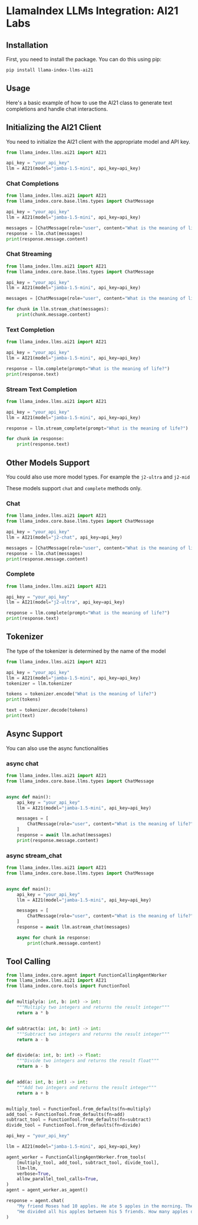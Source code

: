 # LlamaIndex LLMs Integration: AI21 Labs

## Installation

First, you need to install the package. You can do this using pip:

```bash
pip install llama-index-llms-ai21
```

## Usage

Here's a basic example of how to use the AI21 class to generate text completions and handle chat interactions.

## Initializing the AI21 Client

You need to initialize the AI21 client with the appropriate model and API key.

```python
from llama_index.llms.ai21 import AI21

api_key = "your_api_key"
llm = AI21(model="jamba-1.5-mini", api_key=api_key)
```

### Chat Completions

```python
from llama_index.llms.ai21 import AI21
from llama_index.core.base.llms.types import ChatMessage

api_key = "your_api_key"
llm = AI21(model="jamba-1.5-mini", api_key=api_key)

messages = [ChatMessage(role="user", content="What is the meaning of life?")]
response = llm.chat(messages)
print(response.message.content)
```

### Chat Streaming

```python
from llama_index.llms.ai21 import AI21
from llama_index.core.base.llms.types import ChatMessage

api_key = "your_api_key"
llm = AI21(model="jamba-1.5-mini", api_key=api_key)

messages = [ChatMessage(role="user", content="What is the meaning of life?")]

for chunk in llm.stream_chat(messages):
    print(chunk.message.content)
```

### Text Completion

```python
from llama_index.llms.ai21 import AI21

api_key = "your_api_key"
llm = AI21(model="jamba-1.5-mini", api_key=api_key)

response = llm.complete(prompt="What is the meaning of life?")
print(response.text)
```

### Stream Text Completion

```python
from llama_index.llms.ai21 import AI21

api_key = "your_api_key"
llm = AI21(model="jamba-1.5-mini", api_key=api_key)

response = llm.stream_complete(prompt="What is the meaning of life?")

for chunk in response:
    print(response.text)
```

## Other Models Support

You could also use more model types. For example the `j2-ultra` and `j2-mid`

These models support `chat` and `complete` methods only.

### Chat

```python
from llama_index.llms.ai21 import AI21
from llama_index.core.base.llms.types import ChatMessage

api_key = "your_api_key"
llm = AI21(model="j2-chat", api_key=api_key)

messages = [ChatMessage(role="user", content="What is the meaning of life?")]
response = llm.chat(messages)
print(response.message.content)
```

### Complete

```python
from llama_index.llms.ai21 import AI21

api_key = "your_api_key"
llm = AI21(model="j2-ultra", api_key=api_key)

response = llm.complete(prompt="What is the meaning of life?")
print(response.text)
```

## Tokenizer

The type of the tokenizer is determined by the name of the model

```python
from llama_index.llms.ai21 import AI21

api_key = "your_api_key"
llm = AI21(model="jamba-1.5-mini", api_key=api_key)
tokenizer = llm.tokenizer

tokens = tokenizer.encode("What is the meaning of life?")
print(tokens)

text = tokenizer.decode(tokens)
print(text)
```

## Async Support

You can also use the async functionalities

### async chat

```python
from llama_index.llms.ai21 import AI21
from llama_index.core.base.llms.types import ChatMessage


async def main():
    api_key = "your_api_key"
    llm = AI21(model="jamba-1.5-mini", api_key=api_key)

    messages = [
        ChatMessage(role="user", content="What is the meaning of life?")
    ]
    response = await llm.achat(messages)
    print(response.message.content)
```

### async stream_chat

```python
from llama_index.llms.ai21 import AI21
from llama_index.core.base.llms.types import ChatMessage


async def main():
    api_key = "your_api_key"
    llm = AI21(model="jamba-1.5-mini", api_key=api_key)

    messages = [
        ChatMessage(role="user", content="What is the meaning of life?")
    ]
    response = await llm.astream_chat(messages)

    async for chunk in response:
        print(chunk.message.content)
```

## Tool Calling

```python
from llama_index.core.agent import FunctionCallingAgentWorker
from llama_index.llms.ai21 import AI21
from llama_index.core.tools import FunctionTool


def multiply(a: int, b: int) -> int:
    """Multiply two integers and returns the result integer"""
    return a * b


def subtract(a: int, b: int) -> int:
    """Subtract two integers and returns the result integer"""
    return a - b


def divide(a: int, b: int) -> float:
    """Divide two integers and returns the result float"""
    return a - b


def add(a: int, b: int) -> int:
    """Add two integers and returns the result integer"""
    return a + b


multiply_tool = FunctionTool.from_defaults(fn=multiply)
add_tool = FunctionTool.from_defaults(fn=add)
subtract_tool = FunctionTool.from_defaults(fn=subtract)
divide_tool = FunctionTool.from_defaults(fn=divide)

api_key = "your_api_key"

llm = AI21(model="jamba-1.5-mini", api_key=api_key)

agent_worker = FunctionCallingAgentWorker.from_tools(
    [multiply_tool, add_tool, subtract_tool, divide_tool],
    llm=llm,
    verbose=True,
    allow_parallel_tool_calls=True,
)
agent = agent_worker.as_agent()

response = agent.chat(
    "My friend Moses had 10 apples. He ate 5 apples in the morning. Then he found a box with 25 apples."
    "He divided all his apples between his 5 friends. How many apples did each friend get?"
)
```
